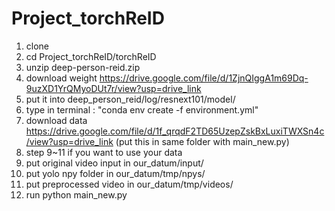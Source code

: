 # Project_torchReID
1. clone
2. cd Project_torchReID/torchReID
3. unzip deep-person-reid.zip
4. download weight
   https://drive.google.com/file/d/1ZjnQIggA1m69Dq-9uzXD1YrQMyoDUt7r/view?usp=drive_link
5. put it into deep_person_reid/log/resnext101/model/
6. type in terminal : "conda env create -f environment.yml"
7. download data
   https://drive.google.com/file/d/1f_qrqdF2TD65UzepZskBxLuxiTWXSn4c/view?usp=drive_link
   (put this in same folder with main_new.py)
8. step 9~11 if you want to use your data
9. put original video input in our_datum/input/
10. put yolo npy folder in our_datum/tmp/npys/
11. put preprocessed video in our_datum/tmp/videos/
12. run python main_new.py
